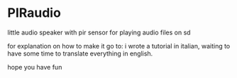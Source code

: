 # PIRaudio
little audio speaker with pir sensor for playing audio files on sd

for explanation on how to make it go to: 
i wrote a tutorial in italian, waiting to have some time to translate everything in english.

hope you have fun
